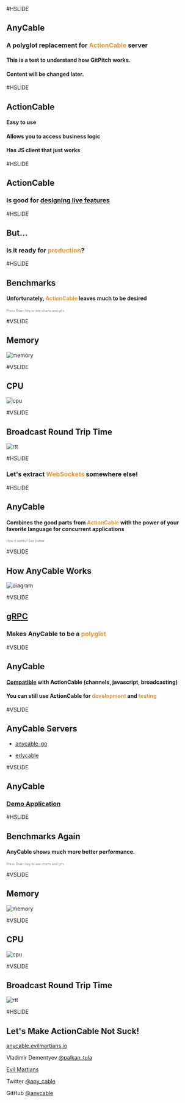 #HSLIDE

## AnyCable
### A polyglot replacement for <span style="color:#e49436">ActionCable</span> server
#### This is a test to understand how GitPitch works.
#### Content will be changed later.

#HSLIDE

## ActionCable

#### Easy to use <!-- .element: class="fragment" -->

#### Allows you to access business logic  <!-- .element: class="fragment" -->

#### Has JS client that just works <!-- .element: class="fragment" -->

#HSLIDE

## ActionCable

### is good for [designing live features](http://weblog.rubyonrails.org/2016/6/30/Rails-5-0-final/)


#HSLIDE

## But...
### is it ready for <span style="color:#e49436">production</span>?

#HSLIDE

## Benchmarks

#### Unfortunately, <span style="color:#e49436">ActionCable</span> leaves much to be desired

<span style="font-size:0.6em; color:gray">Press Down key to see charts and gifs</span>

#VSLIDE

## Memory

![memory](assets/Memory3.png)

#VSLIDE

## CPU

![cpu](assets/cpu_chart.gif)

#VSLIDE

## Broadcast Round Trip Time

![rtt](assets/RTT3.png)

#HSLIDE

### Let's extract <span style="color:#e49436">WebSockets</span> somewhere else!

#HSLIDE

## AnyCable

#### Combines the good parts from <span style="color:#e49436">ActionCable</span> with the power of your favorite language for concurrent applications

<span style="font-size:0.6em; color:gray">How it works? See below</span>

#VSLIDE

## How AnyCable Works

![diagram](assets/Scheme2.png)

#VSLIDE

## [gRPC](http://grpc.io)

### Makes AnyCable to be a <span style="color:#e49436">polyglot</span>

#VSLIDE

## AnyCable

#### [Compatible](https://github.com/anycable/anycable#actioncable-compatibility) with ActionCable (channels, javascript, broadcasting)

#### You can still use ActionCable for <span style="color:#e49436">development</span> and <span style="color:#e49436">testing</span>

#VSLIDE

## AnyCable Servers

- [anycable-go](https://github.com/anycable/anycable-go)

- [erlycable](https://github.com/anycable/erlycable)

#VSLIDE

## AnyCable

### [Demo Application](https://github.com/anycable/anycable_demo)

#HSLIDE

## Benchmarks Again

#### AnyCable shows much more better performance.

<span style="font-size:0.6em; color:gray">Press Down key to see charts and gifs</span>

#VSLIDE

## Memory

![memory](assets/Memory5.png)

#VSLIDE

## CPU

![cpu](assets/cpu_chart2.gif)

#VSLIDE

## Broadcast Round Trip Time

![rtt](assets/RTT5.png)


#HSLIDE

## Let's Make ActionCable Not Suck!

[anycable.evilmartians.io](http://anycable.io/)

Vladimir Dementyev [@palkan_tula](http://twitter.com/palkan_tula)

[Evil Martians](http://evilmartians.com)

Twitter [@any_cable](http://twitter.com/any_cable)

GitHub [@anycable](http://github.com/anycable)